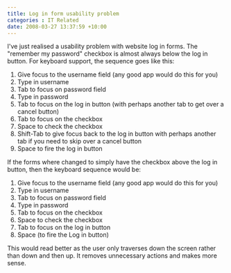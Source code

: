 ```yaml
---
title: Log in form usability problem
categories : IT Related
date: 2008-03-27 13:37:59 +10:00
---
```


I've just realised a usability problem with website log in forms. The "remember my password" checkbox is almost always below the log in button. For keyboard support, the sequence goes like this:

1. Give focus to the username field (any good app would do this for you)
1. Type in username
1. Tab to focus on password field
1. Type in password
1. Tab to focus on the log in button (with perhaps another tab to get over a cancel button)
1. Tab to focus on the checkbox
1. Space to check the checkbox
1. Shift-Tab to give focus back to the log in button with perhaps another tab if you need to skip over a cancel button
1. Space to fire the log in button

If the forms where changed to simply have the checkbox above the log in button, then the keyboard sequence would be:

1. Give focus to the username field (any good app would do this for you)
1. Type in username
1. Tab to focus on password field
1. Type in password
1. Tab to focus on the checkbox
1. Space to check the checkbox
1. Tab to focus on the log in button
1. Space (to fire the Log in button)

This would read better as the user only traverses down the screen rather than down and then up. It removes unnecessary actions and makes more sense.


